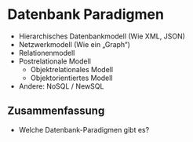 # Datenbank Paradigmen

- Hierarchisches Datenbankmodell (Wie XML, JSON)
- Netzwerkmodell (Wie ein „Graph“)
- Relationenmodell
- Postrelationale Modell
	- Objektrelationales Modell
	- Objektorientiertes Modell
- Andere: NoSQL / NewSQL

## Zusammenfassung
- Welche Datenbank-Paradigmen gibt es?